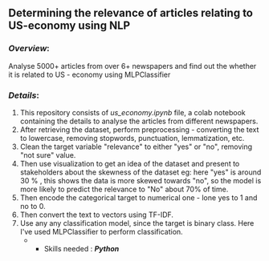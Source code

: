 ## Determining the relevance of articles relating to US-economy using NLP

### _Overview_:
Analyse 5000+ articles from over 6+ newspapers and find out the whether it is related to US - economy using MLPClassifier

### _Details_:
 1. This repository consists of _us_economy.ipynb_ file, a colab notebook containing the details to analyse the articles from different newspapers. 
 2. After retrieving the dataset, perform preprocessing - converting the text to lowercase, removing stopwords, punctuation, lemmatization,  etc.
 3. Clean the target variable "relevance" to either "yes" or "no", removing "not sure" value.
 4. Then use visualization to get an idea of the dataset and present to stakeholders about the skewness of the dataset eg: here "yes" is around 30 % , this shows the data is more skewed towards "no", so the model is more likely to predict the relevance to "No" about 70% of time.
 5. Then encode the categorical target to numerical one - lone yes to 1 and no to 0.
 6. Then convert the text to vectors using TF-IDF.
 7. Use any any classification model, since the target is binary class. Here I've used MLPClassifier to perform classification.
      * - Skills needed : **_Python_**

